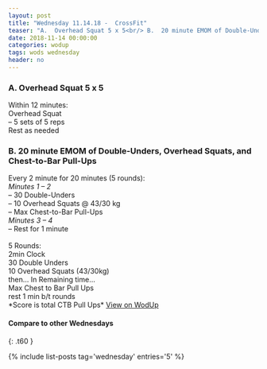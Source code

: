 ```yaml
---
layout: post
title: "Wednesday 11.14.18 -  CrossFit"
teaser: "A.  Overhead Squat 5 x 5<br/> B.  20 minute EMOM of Double-Unders, Overhead Squats, and Chest-to-Bar Pull-Ups"
date: 2018-11-14 00:00:00
categories: wodup
tags: wods wednesday
header: no
---
```



<h3>A.  Overhead Squat 5 x 5</h3>
Within 12 minutes:<br/>
Overhead Squat<br/>– 5 sets of 5 reps <br/>Rest as needed<br/>
<h3>B.  20 minute EMOM of Double-Unders, Overhead Squats, and Chest-to-Bar Pull-Ups</h3>
Every 2 minute for 20 minutes (5 rounds):<br/><em>Minutes 1  – 2</em><br/>– 30 Double-Unders<br/>– 10 Overhead Squats @ 43/30 kg<br/>– Max Chest-to-Bar Pull-Ups<br/><em>Minutes 3  – 4</em><br/>– Rest for 1 minute<br/><br/>5 Rounds:<br/>
2min Clock<br/>
30 Double Unders<br/>
10 Overhead Squats (43/30kg)<br/>
then… In Remaining time…<br/>
Max Chest to Bar Pull Ups<br/>
rest 1 min  b/t rounds<br/>
*Score is total CTB Pull Ups*
<a href="https://www.wodup.com/gyms/asphodel/wods/10772" target="blank">View on WodUp</a>


#### Compare to other Wednesdays
{: .t60 }

{% include list-posts tag='wednesday' entries='5' %}